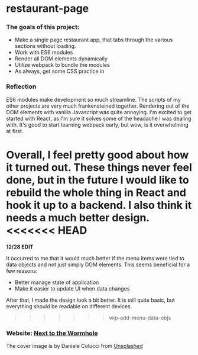 # restaurant-page

### The goals of this project:

  - Make a single page restaurant app, that tabs through the various sections without loading.
  - Work with ES6 modules
  - Render all DOM elements dynamically
  - Utilize webpack to bundle the modules
  - As always, get some CSS practice in
  
  
 ### Reflection
 
 ES6 modules make development so much streamline. The scripts of my other projects are very much frankensteined together.
 Rendering out of the DOM elements with vanilla Javascript was quite annoying. I'm excited to get started with React,
 as I'm sure it solves some of the headache I was dealing with. It's good to start learning webpack early, but wow,
 is it overwhelming at first. 
 
 Overall, I feel pretty good about how it turned out. These things never feel done, but
 in the future I would like to rebuild the whole thing in React and hook it up to a backend. 
 I also think it needs a much better design.
<<<<<<< HEAD
=======

 **12/28 EDIT** 

 It occurred to me that it would much better if the menu items were tied to data objects and not just simply DOM elements. This seems beneficial for a few reasons:

 - Better manage state of application
 - Make it easier to update UI when data changes

After that, I made the design look a bit better. It is still quite basic, but everything should be readable on different devices.
>>>>>>> wip-add-menu-data-objs
 
### **Website: [Next to the Wormhole](https://hurr-son.github.io/restaurant-page/)**

The cover image is by Daniele Colucci from [Unsplashed](https://unsplash.com/@daniele71043)
